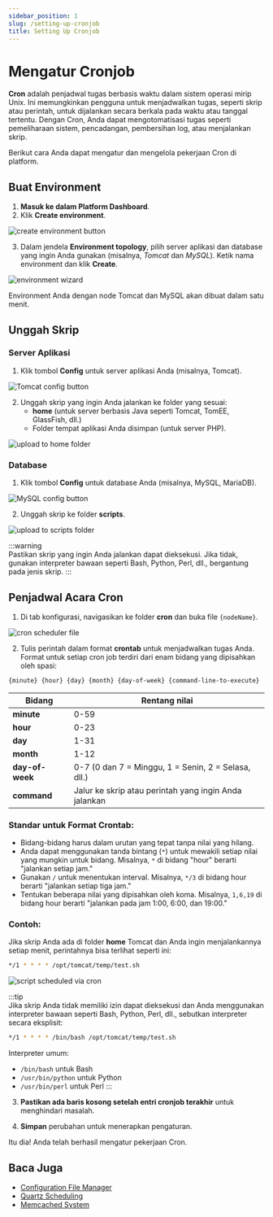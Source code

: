 ```yaml
---
sidebar_position: 1
slug: /setting-up-cronjob
title: Setting Up Cronjob
---
```


# Mengatur Cronjob

**Cron** adalah penjadwal tugas berbasis waktu dalam sistem operasi mirip Unix. Ini memungkinkan pengguna untuk menjadwalkan tugas, seperti skrip atau perintah, untuk dijalankan secara berkala pada waktu atau tanggal tertentu. Dengan Cron, Anda dapat mengotomatisasi tugas seperti pemeliharaan sistem, pencadangan, pembersihan log, atau menjalankan skrip.

Berikut cara Anda dapat mengatur dan mengelola pekerjaan Cron di platform.

## Buat Environment

1. **Masuk ke dalam Platform Dashboard**.
2. Klik **Create environment**.

![create environment button](https://assets.dewacloud.com/dewacloud-docs/application_settings/scheduling-configuration/setting-up-cronjob/01-create-environment-button.png)

3. Dalam jendela **Environment topology**, pilih server aplikasi dan database yang ingin Anda gunakan (misalnya, _Tomcat_ dan _MySQL_). Ketik nama environment dan klik **Create**.

![environment wizard](https://assets.dewacloud.com/dewacloud-docs/application_settings/scheduling-configuration/setting-up-cronjob/02-environment-wizard.png)

Environment Anda dengan node Tomcat dan MySQL akan dibuat dalam satu menit.

## Unggah Skrip

### Server Aplikasi

1. Klik tombol **Config** untuk server aplikasi Anda (misalnya, Tomcat).

![Tomcat config button](https://assets.dewacloud.com/dewacloud-docs/application_settings/scheduling-configuration/setting-up-cronjob/03-tomcat-config-button.png)

2. Unggah skrip yang ingin Anda jalankan ke folder yang sesuai:
   - **home** (untuk server berbasis Java seperti Tomcat, TomEE, GlassFish, dll.)
   - Folder tempat aplikasi Anda disimpan (untuk server PHP).

![upload to home folder](https://assets.dewacloud.com/dewacloud-docs/application_settings/scheduling-configuration/setting-up-cronjob/04-upload-to-home-folder.png)

### Database

1. Klik tombol **Config** untuk database Anda (misalnya, MySQL, MariaDB).

![MySQL config button](https://assets.dewacloud.com/dewacloud-docs/application_settings/scheduling-configuration/setting-up-cronjob/05-mysql-config-button.png)

2. Unggah skrip ke folder **scripts**.

![upload to scripts folder](https://assets.dewacloud.com/dewacloud-docs/application_settings/scheduling-configuration/setting-up-cronjob/06-upload-to-scripts-folder.png)

:::warning  
Pastikan skrip yang ingin Anda jalankan dapat dieksekusi. Jika tidak, gunakan interpreter bawaan seperti Bash, Python, Perl, dll., bergantung pada jenis skrip.
:::

## Penjadwal Acara Cron

1. Di tab konfigurasi, navigasikan ke folder **cron** dan buka file `{nodeName}`.

![cron scheduler file](https://assets.dewacloud.com/dewacloud-docs/application_settings/scheduling-configuration/setting-up-cronjob/07-cron-scheduler-file.png)

2. Tulis perintah dalam format **crontab** untuk menjadwalkan tugas Anda. Format untuk setiap cron job terdiri dari enam bidang yang dipisahkan oleh spasi:

```bash
{minute} {hour} {day} {month} {day-of-week} {command-line-to-execute}
```

| Bidang           | Rentang nilai                                           |
|------------------|---------------------------------------------------------|
| **minute**       | 0-59                                                    |
| **hour**         | 0-23                                                    |
| **day**          | 1-31                                                    |
| **month**        | 1-12                                                    |
| **day-of-week**  | 0-7 (0 dan 7 = Minggu, 1 = Senin, 2 = Selasa, dll.)      |
| **command**      | Jalur ke skrip atau perintah yang ingin Anda jalankan   |

### Standar untuk Format Crontab:

- Bidang-bidang harus dalam urutan yang tepat tanpa nilai yang hilang.
- Anda dapat menggunakan tanda bintang (`*`) untuk mewakili setiap nilai yang mungkin untuk bidang. Misalnya, `*` di bidang "hour" berarti "jalankan setiap jam."
- Gunakan `/` untuk menentukan interval. Misalnya, `*/3` di bidang hour berarti "jalankan setiap tiga jam."
- Tentukan beberapa nilai yang dipisahkan oleh koma. Misalnya, `1,6,19` di bidang hour berarti "jalankan pada jam 1:00, 6:00, dan 19:00."

### Contoh:
Jika skrip Anda ada di folder **home** Tomcat dan Anda ingin menjalankannya setiap menit, perintahnya bisa terlihat seperti ini:

```bash
*/1 * * * * /opt/tomcat/temp/test.sh
```

![script scheduled via cron](https://assets.dewacloud.com/dewacloud-docs/application_settings/scheduling-configuration/setting-up-cronjob/08-script-scheduled-via-cron.png)

:::tip  
Jika skrip Anda tidak memiliki izin dapat dieksekusi dan Anda menggunakan interpreter bawaan seperti Bash, Python, Perl, dll., sebutkan interpreter secara eksplisit:

```bash
*/1 * * * * /bin/bash /opt/tomcat/temp/test.sh
```

Interpreter umum:
- `/bin/bash` untuk Bash
- `/usr/bin/python` untuk Python
- `/usr/bin/perl` untuk Perl
:::

3. **Pastikan ada baris kosong setelah entri cronjob terakhir** untuk menghindari masalah.

4. **Simpan** perubahan untuk menerapkan pengaturan.

Itu dia! Anda telah berhasil mengatur pekerjaan Cron.

## Baca Juga

- [Configuration File Manager](https://docs.dewacloud.com/docs/configuration-file-manager/)
- [Quartz Scheduling](https://docs.dewacloud.com/docs/quartz/)
- [Memcached System](https://docs.dewacloud.com/docs/memcached/)